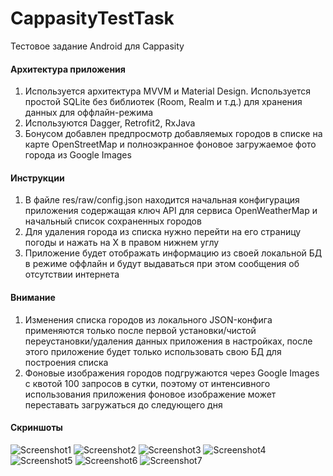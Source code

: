 # CappasityTestTask
Тестовое задание Android для Cappasity

#### Архитектура приложения
1. Используется архитектура MVVM и Material Design. Используется простой SQLite без библиотек (Room, Realm и т.д.) для хранения данных для оффлайн-режима
2. Используются Dagger, Retrofit2, RxJava
3. Бонусом добавлен предпросмотр добавляемых городов в списке на карте OpenStreetMap и полноэкранное фоновое загружаемое фото города из Google Images

#### Инструкции
1. В файле res/raw/config.json находится начальная конфигурация приложения содержащая ключ API для сервиса OpenWeatherMap и начальный список сохраненных городов
2. Для удаления города из списка нужно перейти на его страницу погоды и нажать на X в правом нижнем углу
3. Приложение будет отображать информацию из своей локальной БД в режиме оффлайн и будут выдаваться при этом сообщения об отсутствии интернета

#### Внимание
1. Изменения списка городов из локального JSON-конфига применяются только после первой установки/чистой переустановки/удаления данных приложения в настройках, после этого приложение будет только использовать свою БД для построения списка
2. Фоновые изображения городов подгружаются через Google Images с квотой 100 запросов в сутки, поэтому от интенсивного использования приложения фоновое изображение может переставать загружаться до следующего дня

#### Скриншоты
![Screenshot1](Screenshot1.jpg)
![Screenshot2](Screenshot2.jpg)
![Screenshot3](Screenshot3.jpg)
![Screenshot4](Screenshot4.jpg)
![Screenshot5](Screenshot5.jpg)
![Screenshot6](Screenshot6.jpg)
![Screenshot7](Screenshot7.jpg)